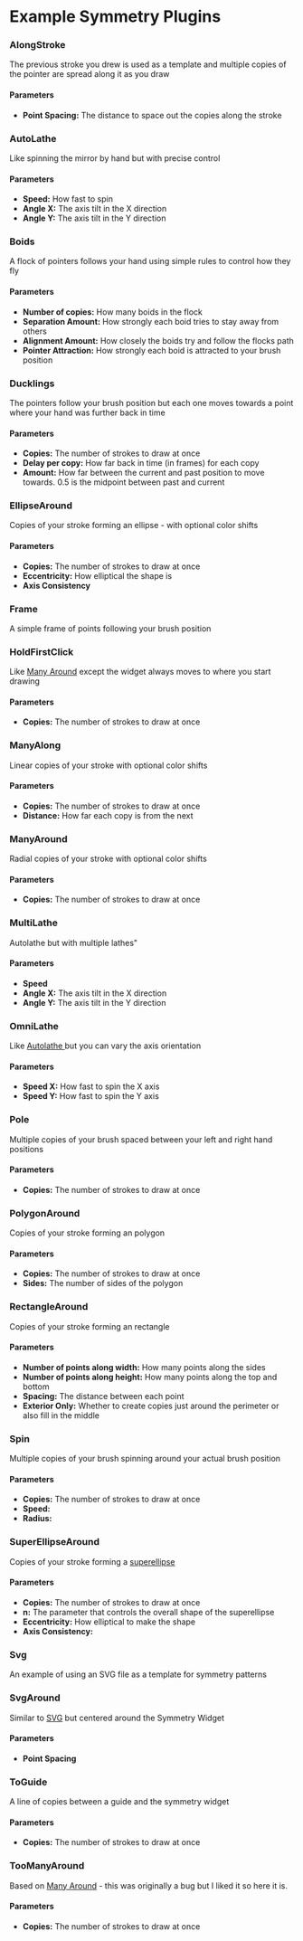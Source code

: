 # Example Symmetry Plugins

### AlongStroke

The previous stroke you drew is used as a template and multiple copies of the pointer are spread along it as you draw

#### Parameters

* **Point Spacing:** The distance to space out the copies along the stroke

### AutoLathe

Like spinning the mirror by hand but with precise control

#### Parameters

* **Speed:** How fast to spin
* **Angle X:** The axis tilt in the X direction
* **Angle Y:** The axis tilt in the Y direction

### Boids

A flock of pointers follows your hand using simple rules to control how they fly

#### Parameters

* **Number of copies:** How many boids in the flock
* **Separation Amount:** How strongly each boid tries to stay away from others
* **Alignment Amount:** How closely the boids try and follow the flocks path
* **Pointer Attraction:** How strongly each boid is attracted to your brush position

### Ducklings

The pointers follow your brush position but each one moves towards a point where your hand was further back in time

#### Parameters

* **Copies:** The number of strokes to draw at once
* **Delay per copy:** How far back in time (in frames) for each copy
* **Amount:** How far between the current and past position to move towards. 0.5 is the midpoint between past and current

### EllipseAround

Copies of your stroke forming an ellipse - with optional color shifts

#### Parameters

* **Copies:** The number of strokes to draw at once
* **Eccentricity:** How elliptical the shape is
* **Axis Consistency**

### Frame

A simple frame of points following your brush position

### HoldFirstClick

Like [Many Around](example-symmetry-plugins.md#manyaround) except the widget always moves to where you start drawing

#### Parameters

* **Copies:** The number of strokes to draw at once

### ManyAlong

Linear copies of your stroke with optional color shifts

#### Parameters

* **Copies:** The number of strokes to draw at once
* **Distance:** How far each copy is from the next

### ManyAround

Radial copies of your stroke with optional color shifts

#### Parameters

* **Copies:** The number of strokes to draw at once

### MultiLathe

Autolathe but with multiple lathes"

#### Parameters

* **Speed**
* **Angle X:** The axis tilt in the X direction
* **Angle Y:** The axis tilt in the Y direction

### OmniLathe

Like [Autolathe ](example-symmetry-plugins.md#autolathe)but you can vary the axis orientation

#### Parameters

* **Speed X:** How fast to spin the X axis
* **Speed Y:** How fast to spin the Y axis

### Pole

Multiple copies of your brush spaced between your left and right hand positions

#### Parameters

* **Copies:** The number of strokes to draw at once

### PolygonAround

Copies of your stroke forming an polygon

#### Parameters

* **Copies:** The number of strokes to draw at once
* **Sides:** The number of sides of the polygon

### RectangleAround

Copies of your stroke forming an rectangle

#### Parameters

* **Number of points along width:** How many points along the sides
* **Number of points along height:** How many points along the top and bottom
* **Spacing:** The distance between each point
* **Exterior Only:** Whether to create copies just around the perimeter or also fill in the middle

### Spin

Multiple copies of your brush spinning around your actual brush position

#### Parameters

* **Copies:** The number of strokes to draw at once
* **Speed:**&#x20;
* **Radius:**&#x20;

### SuperEllipseAround

Copies of your stroke forming a [superellipse](https://en.wikipedia.org/wiki/Superellipse)

#### Parameters

* **Copies:** The number of strokes to draw at once
* **n:** The parameter that controls the overall shape of the superellipse
* **Eccentricity:** How elliptical to make the shape
* **Axis Consistency:**&#x20;

### Svg

An example of using an SVG file as a template for symmetry patterns

### SvgAround

Similar to [SVG](example-symmetry-plugins.md#svg) but centered around the Symmetry Widget

#### Parameters

* **Point Spacing**

### ToGuide

A line of copies between a guide and the symmetry widget

#### Parameters

* **Copies:** The number of strokes to draw at once

### TooManyAround

Based on [Many Around](example-symmetry-plugins.md#manyaround) - this was originally a bug but I liked it so here it is.

#### Parameters

* **Copies:** The number of strokes to draw at once

###
